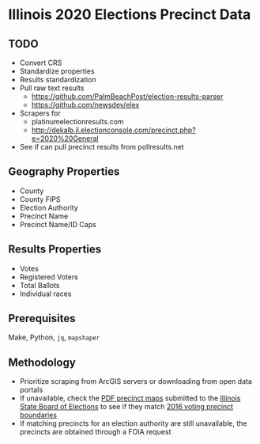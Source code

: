 # Illinois 2020 Elections Precinct Data

## TODO

- Convert CRS
- Standardize properties
- Results standardization
- Pull raw text results
  - https://github.com/PalmBeachPost/election-results-parser
  - https://github.com/newsdev/elex
- Scrapers for
  - platinumelectionresults.com
  - http://dekalb.il.electionconsole.com/precinct.php?e=2020%20General
- See if can pull precinct results from pollresults.net

## Geography Properties

- County
- County FIPS
- Election Authority
- Precinct Name
- Precinct Name/ID Caps

## Results Properties

- Votes
- Registered Voters
- Total Ballots
- Individual races

## Prerequisites

Make, Python, `jq`, `mapshaper`

## Methodology

- Prioritize scraping from ArcGIS servers or downloading from open data portals
- If unavailable, check the [PDF precinct maps](https://www.elections.il.gov/precinctmaps/) submitted to the [Illinois State Board of Elections](https://www.elections.il.gov/) to see if they match [2016 voting precinct boundaries](https://dataverse.harvard.edu/file.xhtml?persistentId=doi:10.7910/DVN/NH5S2I/IJPOUH&version=46.0)
- If matching precincts for an election authority are still unavailable, the precincts are obtained through a FOIA request
